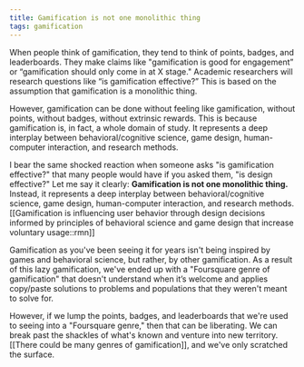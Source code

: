 ```yaml
---
title: Gamification is not one monolithic thing
tags: gamification
---
```

When people think of gamification, they tend to think of points, badges, and leaderboards. They make claims like "gamification is good for engagement” or “gamification should only come in at X stage." Academic researchers will research questions like “is gamification effective?” This is based on the assumption that gamification is a monolithic thing.  

However, gamification can be done without feeling like gamification, without points, without badges, without extrinsic rewards. This is because gamification is, in fact, a whole domain of study. It represents a deep interplay between behavioral/cognitive science, game design, human-computer interaction, and research methods.

I bear the same shocked reaction when someone asks "is gamification effective?" that many people would have if you asked them, "is design effective?" Let me say it clearly: **Gamification is not one monolithic thing.** Instead, it represents a deep interplay between behavioral/cognitive science, game design, human-computer interaction, and research methods. [[Gamification is influencing user behavior through design decisions informed by principles of behavioral science and game design that increase voluntary usage::rmn]]

Gamification as you've been seeing it for years isn't being inspired by games and behavioral science, but rather, by other gamification. As a result of this lazy gamification, we've ended up with a "Foursquare genre of gamification" that doesn't understand when it’s welcome and applies copy/paste solutions to problems and populations that they weren't meant to solve for.

However, if we lump the points, badges, and leaderboards that we're used to seeing into a "Foursquare genre," then that can be liberating. We can break past the shackles of what's known and venture into new territory. [[There could be many genres of gamification]], and we've only scratched the surface.